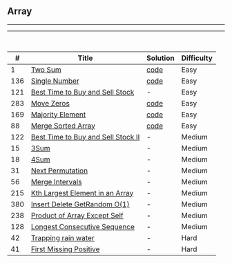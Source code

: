 ## Array
-----
-----

<br/>

| # | Title | Solution | Difficulty |
|---| ----- | -------- | ---------- |
| 1 | [Two Sum](https://leetcode.com/problems/two-sum/)| [code](0001-two-sum.py)| Easy
| 136 | [Single Number](https://leetcode.com/problems/single-number/)| [code](0136-single-number.py) | Easy
| 121 | [Best Time to Buy and Sell Stock](https://leetcode.com/problems/best-time-to-buy-and-sell-stock/) | - | Easy
| 283 | [Move Zeros](https://leetcode.com/problems/move-zeroes/) | [code](283-move-zeros.py) | Easy 
| 169 | [Majority Element](https://leetcode.com/problems/majority-element/) | [code](169-majority-element.py) | Easy
| 88 | [Merge Sorted Array](https://leetcode.com/problems/merge-sorted-array/) | [code](88-merge-sorted-array.py) | Easy
| 122 | [Best Time to Buy and Sell Stock II](https://leetcode.com/problems/best-time-to-buy-and-sell-stock-ii/) | - | Medium
| 15 | [3Sum](https://leetcode.com/problems/3sum/) | - | Medium
| 18 | [4Sum](https://leetcode.com/problems/4sum/) | - | Medium
| 31 | [Next Permutation](https://leetcode.com/problems/next-permutation/) | -  | Medium
| 56 | [Merge Intervals](https://leetcode.com/problems/merge-intervals/) | - | Medium
| 215 | [Kth Largest Element in an Array](https://leetcode.com/problems/kth-largest-element-in-an-array/) | - | Medium
| 380 | [Insert Delete GetRandom O(1)](https://leetcode.com/problems/insert-delete-getrandom-o1/)| - | Medium
| 238 | [Product of Array Except Self](https://leetcode.com/problems/product-of-array-except-self/)  | - | Medium
| 128 | [Longest Consecutive Sequence](https://leetcode.com/problems/longest-consecutive-sequence/)  | - | Medium
| 42 | [Trapping rain water](https://leetcode.com/problems/trapping-rain-water/)  | - | Hard
| 41 | [First Missing Positive](https://leetcode.com/problems/first-missing-positive/)  | - | Hard
